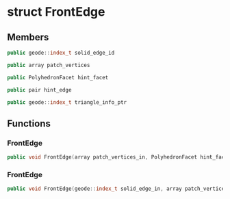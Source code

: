 # struct FrontEdge


## Members

```cpp
public geode::index_t solid_edge_id

```

```cpp
public array patch_vertices

```

```cpp
public PolyhedronFacet hint_facet

```

```cpp
public pair hint_edge

```

```cpp
public geode::index_t triangle_info_ptr

```



## Functions

### FrontEdge

```cpp
public void FrontEdge(array patch_vertices_in, PolyhedronFacet hint_facet_in, geode::index_t triangle_info_ptr_in)
```


### FrontEdge

```cpp
public void FrontEdge(geode::index_t solid_edge_in, array patch_vertices_in, geode::index_t triangle_info_ptr_in)
```




